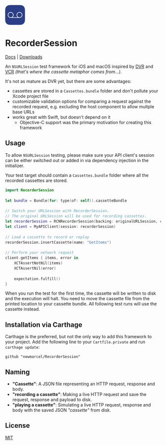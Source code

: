 <img src="https://raw.githubusercontent.com/newmarcel/RecorderSession/master/Icon%402x.png" width="64" height="64" />

# RecorderSession

[Docs](https://newmarcel.github.io/RecorderSession/index.html) | [Downloads](https://github.com/newmarcel/RecorderSession/releases)

An `NSURLSession` test framework for iOS and macOS inspired by [DVR](https://github.com/venmo/DVR) and [VCR](https://github.com/vcr/vcr) _(that's where the cassette metaphor comes from…)_.

It's not as mature as DVR yet, but there are some advantages:

- cassettes are stored in a `Cassettes.bundle` folder and don't pollute your Xcode project file
- customizable validation options for comparing a request against the recorded request, e.g. excluding the host component to allow multple base URLs
- works great with Swift, but doesn't depend on it
    - Objective-C support was the primary motivation for creating this framework

## Usage

To allow `NSURLSession` testing, please make sure your API client's session can be either switched out or added in via dependency injection in the initializer.

Your test target should contain a `Cassettes.bundle` folder where all the recorded cassettes are stored.

```swift
import RecorderSession

let bundle = Bundle(for: type(of: self)).cassetteBundle

// Switch your URLSession with RecorderSession.
// The original URLSession will be used for recording cassettes.
let recorderSession = RCNRecorderSession(backing: originalURLSession, cassetteBundle: bundle)
let client = MyAPIClient(session: recorderSession)

// Load a cassette to record or replay
recorderSession.insertCassette(name: "GetItems")

// Perform your network request
client.getItems { items, error in
    XCTAssertNotNil(items)
    XCTAssertNil(error)

    expectation.fulfill()
}
```

When you run the test for the first time, the cassette will be written to disk and the execution will halt. You need to move the cassette file from the printed location to your cassette bundle. All following test runs will use the cassette instead.

## Installation via Carthage

Carthage is the preferred, but not the only way to add this framework to your project. Add the following line to your `Cartfile.private` and run `carthage update`:

```
github "newmarcel/RecorderSession"
```

## Naming

- **"Cassette"**: A JSON file representing an HTTP request, response and body.
- **"recording a cassette"**: Making a live HTTP request and save the request, response and payload to disk.
- **"playing a cassette"**: Simulating a live HTTP request, response and body with the saved JSON _"cassette"_ from disk.

## License

[MIT](./LICENSE)
